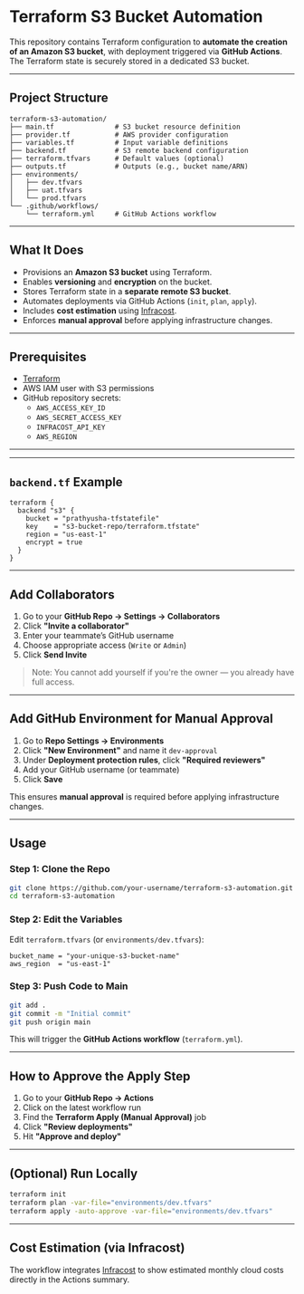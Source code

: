 # Terraform S3 Bucket Automation

This repository contains Terraform configuration to **automate the creation of an Amazon S3 bucket**, with deployment triggered via **GitHub Actions**. The Terraform state is securely stored in a dedicated S3 bucket.

---

##  Project Structure

```
terraform-s3-automation/
├── main.tf               # S3 bucket resource definition
├── provider.tf           # AWS provider configuration
├── variables.tf          # Input variable definitions
├── backend.tf            # S3 remote backend configuration
├── terraform.tfvars      # Default values (optional)
├── outputs.tf            # Outputs (e.g., bucket name/ARN)
├── environments/
│   ├── dev.tfvars
│   ├── uat.tfvars
│   └── prod.tfvars
└── .github/workflows/
    └── terraform.yml     # GitHub Actions workflow
```

---

##  What It Does

- Provisions an **Amazon S3 bucket** using Terraform.
- Enables **versioning** and **encryption** on the bucket.
- Stores Terraform state in a **separate remote S3 bucket**.
- Automates deployments via GitHub Actions (`init`, `plan`, `apply`).
- Includes **cost estimation** using [Infracost](https://www.infracost.io).
- Enforces **manual approval** before applying infrastructure changes.

---

##  Prerequisites

- [Terraform](https://www.terraform.io/downloads.html)
- AWS IAM user with S3 permissions
- GitHub repository secrets:
  - `AWS_ACCESS_KEY_ID`
  - `AWS_SECRET_ACCESS_KEY`
  - `INFRACOST_API_KEY`
  - `AWS_REGION`

---

---

##  `backend.tf` Example

```hcl
terraform {
  backend "s3" {
    bucket = "prathyusha-tfstatefile"
    key    = "s3-bucket-repo/terraform.tfstate"
    region = "us-east-1"
    encrypt = true
  }
}
```

---

##  Add Collaborators

1. Go to your **GitHub Repo → Settings → Collaborators**
2. Click **"Invite a collaborator"**
3. Enter your teammate’s GitHub username
4. Choose appropriate access (`Write` or `Admin`)
5. Click **Send Invite**

> Note: You cannot add yourself if you're the owner — you already have full access.

---

##  Add GitHub Environment for Manual Approval

1. Go to **Repo Settings → Environments**
2. Click **"New Environment"** and name it `dev-approval`
3. Under **Deployment protection rules**, click **"Required reviewers"**
4. Add your GitHub username (or teammate)
5. Click **Save**

This ensures **manual approval** is required before applying infrastructure changes.

---

##  Usage

### Step 1: Clone the Repo

```bash
git clone https://github.com/your-username/terraform-s3-automation.git
cd terraform-s3-automation
```

### Step 2: Edit the Variables

Edit `terraform.tfvars` (or `environments/dev.tfvars`):

```hcl
bucket_name = "your-unique-s3-bucket-name"
aws_region  = "us-east-1"
```

### Step 3: Push Code to Main

```bash
git add .
git commit -m "Initial commit"
git push origin main
```

This will trigger the **GitHub Actions workflow** (`terraform.yml`).

---

##  How to Approve the Apply Step

1. Go to your **GitHub Repo → Actions**
2. Click on the latest workflow run
3. Find the **Terraform Apply (Manual Approval)** job
4. Click **"Review deployments"**
5. Hit **"Approve and deploy"**

---

##  (Optional) Run Locally

```bash
terraform init
terraform plan -var-file="environments/dev.tfvars"
terraform apply -auto-approve -var-file="environments/dev.tfvars"
```

---

##  Cost Estimation (via Infracost)

The workflow integrates [Infracost](https://www.infracost.io) to show estimated monthly cloud costs directly in the Actions summary.
